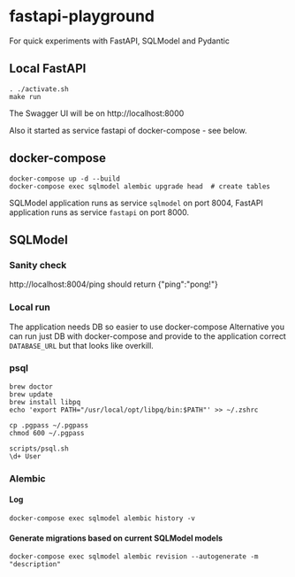 # fastapi-playground
For quick experiments with FastAPI, SQLModel and Pydantic

## Local FastAPI
    . ./activate.sh
    make run

The Swagger UI will be on http://localhost:8000

Also it started as service fastapi of docker-compose - see below.

## docker-compose
    docker-compose up -d --build
    docker-compose exec sqlmodel alembic upgrade head  # create tables

SQLModel application runs as service `sqlmodel` on port 8004, FastAPI application runs as service `fastapi` on port 8000.

## SQLModel

### Sanity check
http://localhost:8004/ping should return {"ping":"pong!"}

### Local run
The application needs DB so easier to use docker-compose
Alternative you can run just DB with docker-compose and provide to the application correct
`DATABASE_URL` but that looks like overkill.

### psql

    brew doctor
    brew update
    brew install libpq
    echo 'export PATH="/usr/local/opt/libpq/bin:$PATH"' >> ~/.zshrc

    cp .pgpass ~/.pgpass
    chmod 600 ~/.pgpass

    scripts/psql.sh
    \d+ User

### Alembic

#### Log
    docker-compose exec sqlmodel alembic history -v

#### Generate migrations based on current SQLModel models
    docker-compose exec sqlmodel alembic revision --autogenerate -m "description"

    

